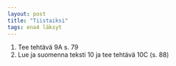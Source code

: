 ```yaml
---
layout: post
title: "Tiistaiksi"
tags: ena4 läksyt
---
```


1. Tee tehtävä 9A s. 79
2. Lue ja suomenna teksti 10 ja tee tehtävä 10C (s. 88)